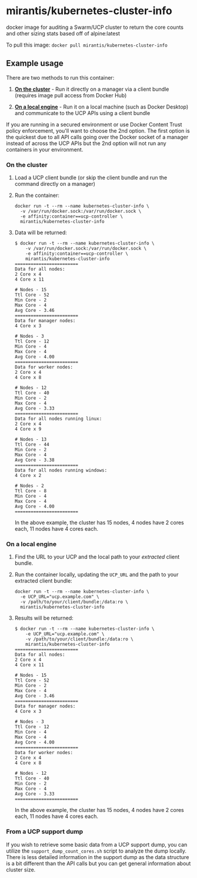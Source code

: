 # mirantis/kubernetes-cluster-info

docker image for auditing a Swarm/UCP cluster to return the core counts and other sizing stats
based off of alpine:latest

To pull this image:
`docker pull mirantis/kubernetes-cluster-info`

## Example usage

There are two methods to run this container:

1. [__On the cluster__](#on-the-cluster) - Run it directly on a manager via a client bundle (requires image pull access from Docker Hub)

1. [__On a local engine__](#on-a-local-engine) - Run it on a local machine (such as Docker Desktop) and communicate to the UCP APIs using a client bundle

If you are running in a secured environment or use Docker Content Trust policy enforcement, you'll want to choose the 2nd option.  The first option is the quickest due to all API calls going over the Docker socket of a manager instead of across the UCP APIs but the 2nd option will not run any containers in your environment.

### On the cluster

1. Load a UCP client bundle (or skip the client bundle and run the command directly on a manager)

1. Run the container:

    ```
    docker run -t --rm --name kubernetes-cluster-info \
      -v /var/run/docker.sock:/var/run/docker.sock \
      -e affinity:container==ucp-controller \
      mirantis/kubernetes-cluster-info
    ```

1. Data will be returned:

    ```
    $ docker run -t --rm --name kubernetes-cluster-info \
        -v /var/run/docker.sock:/var/run/docker.sock \
        -e affinity:container==ucp-controller \
        mirantis/kubernetes-cluster-info
    ========================
    Data for all nodes:
    2 Core x 4
    4 Core x 11

    # Nodes - 15
    Ttl Core - 52
    Min Core - 2
    Max Core - 4
    Avg Core - 3.46
    ========================
    Data for manager nodes:
    4 Core x 3

    # Nodes - 3
    Ttl Core - 12
    Min Core - 4
    Max Core - 4
    Avg Core - 4.00
    ========================
    Data for worker nodes:
    2 Core x 4
    4 Core x 8

    # Nodes - 12
    Ttl Core - 40
    Min Core - 2
    Max Core - 4
    Avg Core - 3.33
    ========================
    Data for all nodes running linux:
    2 Core x 4
    4 Core x 9

    # Nodes - 13
    Ttl Core - 44
    Min Core - 2
    Max Core - 4
    Avg Core - 3.38
    ========================
    Data for all nodes running windows:
    4 Core x 2

    # Nodes - 2
    Ttl Core - 8
    Min Core - 4
    Max Core - 4
    Avg Core - 4.00
    ========================
    ```

   In the above example, the cluster has 15 nodes, 4 nodes have 2 cores each, 11 nodes have 4 cores each.

### On a local engine

1. Find the URL to your UCP and the local path to your _extracted_ client bundle.

1. Run the container locally, updating the `UCP_URL` and the path to your extracted client bundle:

    ```
    docker run -t --rm --name kubernetes-cluster-info \
      -e UCP_URL="ucp.example.com" \
      -v /path/to/your/client/bundle:/data:ro \
      mirantis/kubernetes-cluster-info
    ```

1. Results will be returned:

    ```
    $ docker run -t --rm --name kubernetes-cluster-info \
        -e UCP_URL="ucp.example.com" \
        -v /path/to/your/client/bundle:/data:ro \
        mirantis/kubernetes-cluster-info
    ========================
    Data for all nodes:
    2 Core x 4
    4 Core x 11

    # Nodes - 15
    Ttl Core - 52
    Min Core - 2
    Max Core - 4
    Avg Core - 3.46
    ========================
    Data for manager nodes:
    4 Core x 3

    # Nodes - 3
    Ttl Core - 12
    Min Core - 4
    Max Core - 4
    Avg Core - 4.00
    ========================
    Data for worker nodes:
    2 Core x 4
    4 Core x 8

    # Nodes - 12
    Ttl Core - 40
    Min Core - 2
    Max Core - 4
    Avg Core - 3.33
    ========================
    ```

   In the above example, the cluster has 15 nodes, 4 nodes have 2 cores each, 11 nodes have 4 cores each.

### From a UCP support dump

If you wish to retrieve some basic data from a UCP support dump, you can utilize the `support_dump_count_cores.sh` script to analyze the dump locally.  There is less detailed information in the support dump as the data structure is a bit different than the API calls but you can get general information about cluster size.

